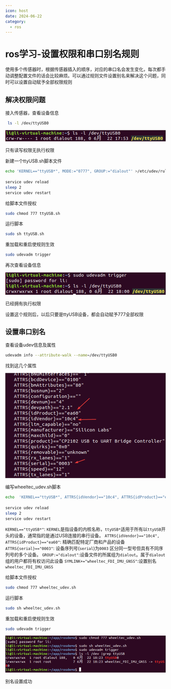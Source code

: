 ```yaml
---
icon: host
date: 2024-06-22
category:
  - ros
---
```

# ros学习-设置权限和串口别名规则

使用多个传感器时，根据传感器插入的顺序，对应的串口名会发生变化，每次都手动调整配置文件的话会比较麻烦。可以通过规则文件设置别名来解决这个问题，同时可以设置自动赋予全部权限规则

## 解决权限问题

接入传感器，查看设备信息

```bash
 ls -l /dev/ttyUSB0
```

![设备信息](/assets/images/other/ros/rosSetUdev/vmware_UXutHu2uyk.png)

只有读写权限无执行权限

新建一个ttyUSB.sh脚本文件

```bash
echo 'KERNEL=="ttyUSB*", MODE:="0777", GROUP:="dialout"' >/etc/udev/rules.d/ttyUSB.rules

service udev reload
sleep 2
service udev restart
```

给脚本文件授权

```bash
sudo chmod 777 ttyUSB.sh
```

运行脚本

```bash
sudo sh ttyUSB.sh
```

重加载和重启使规则生效

```bash
sudo udevadm trigger
```

再次查看设备信息

![设备信息](/assets/images/other/ros/rosSetUdev/vmware_XTmNJvWDLV.png)

已经拥有执行权限

设置这个规则后，以后只要是ttyUSB设备，都会自动赋予777全部权限

## 设置串口别名

查看设备udev信息及属性

```bash
udevadm info --attribute-walk --name=/dev/ttyUSB0
```

找到这几个属性

![设备属性](/assets/images/other/ros/rosSetUdev/vmware_Hh5Mo3zDPb.png)

编写wheeltec_udev.sh脚本

```bash
echo  'KERNEL=="ttyUSB*", ATTRS{idVendor}=="10c4", ATTRS{idProduct}=="ea60", ATTRS{serial}=="0003", GROUP:="dialout", SYMLINK+="wheeltec_FDI_IMU_GNSS"' >/etc/udev/rules.d/wheeltec_fdi_imu_gnss.rules

service udev reload
sleep 2
service udev restart
```

`KERNEL=="ttyUSB*"`: `KERNEL`是指设备的内核名称，`ttyUSB*`适用于所有以`ttyUSB`开头的设备，通常指的是通过USB连接的串行设备。
`ATTRS{idVendor}=="10c4", ATTRS{idProduct}=="ea60"`: 精确匹配特定厂商和产品的设备
`ATTRS{serial}=="0003"`: 设备序列号(`serial`)为`0003` 区分同一型号但具有不同序列号的多个设备。
`GROUP:="dialout"`:设备文件的所属组为`dialout`。属于`dialout`组的用户都将有权访问此设备
`SYMLINK+="wheeltec_FDI_IMU_GNSS"`:设置别名`wheeltec_FDI_IMU_GNSS`

给脚本文件授权

```bash
sudo chmod 777 wheeltec_udev.sh
```

运行脚本

```bash
sudo sh wheeltec_udev.sh
```

重加载和重启使规则生效

```bash
sudo udevadm trigger
```

![执行结果](/assets/images/other/ros/rosSetUdev/vmware_wMHqP2Z6X9.png)

别名设置成功